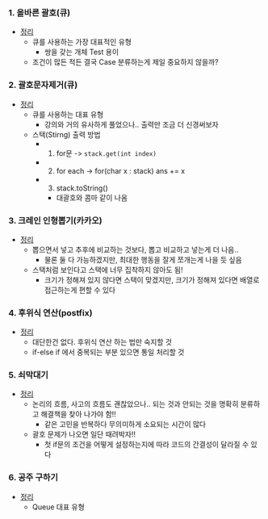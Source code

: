 ### 1. 올바른 괄호(큐)
- [정리](https://github.com/ssu18/TIL/blob/main/Problem%20Solving/Inflearn/Stack%26Queue/P1.md)
  - 큐를 사용하는 가장 대표적인 유형
    - 쌍을 갖는 개체 Test 용이
  - 조건이 많든 적든 결국 Case 분류하는게 제일 중요하지 않을까?

### 2. 괄호문자제거(큐)
- [정리](https://github.com/ssu18/TIL/blob/main/Problem%20Solving/Inflearn/Stack%26Queue/P2.md)
  - 큐를 사용하는 대표 유형
    - 강의와 거의 유사하게 풀었으나.. 출력만 조금 더 신경써보자
  - 스택(Stirng) 출력 방법
    - 1. for문 -> `stack.get(int index)` 
    - 2. for each -> for(char x : stack) ans += x
    - 3. stack.toString()
      - 대괄호와 콤마 같이 나옴

### 3. 크레인 인형뽑기(카카오)
- [정리](https://github.com/ssu18/TIL/blob/main/Problem%20Solving/Inflearn/Stack%26Queue/P3.md)
  - 뽑으면서 넣고 추후에 비교하는 것보다, 뽑고 비교하고 넣는게 더 나음..
    - 물론 둘 다 가능하겠지만, 최대한 행동을 잘게 쪼개는게 나을 듯 싶음
  - 스택처럼 보인다고 스택에 너무 집착하지 않아도 됨!
    - 크기가 정해져 있지 않다면 스택이 맞겠지만, 크기가 정해져 있다면 배열로 접근하는게 편할 수 있다

### 4. 후위식 연산(postfix)
- [정리](https://github.com/ssu18/TIL/blob/main/Problem%20Solving/Inflearn/Stack%26Queue/P4.md)
  - 대단한건 없다. 후위식 연산 하는 법만 숙지할 것
  - if-else if 에서 중복되는 부분 있으면 통일 처리할 것

### 5. 쇠막대기
- [정리](https://github.com/ssu18/TIL/blob/main/Problem%20Solving/Inflearn/Stack%26Queue/P5.md)
  - 논리의 흐름, 사고의 흐름도 괜찮았으나.. 되는 것과 안되는 것을 명확히 분류하고 해결책을 찾아 나가야 함!!
    - 같은 고민을 반복하다 무의미하게 소요되는 시간이 많다
  - 괄호 문제가 나오면 일단 때려박자!!
    - 첫 if문의 조건을 어떻게 설정하는지에 따라 코드의 간결성이 달라질 수 있다

### 6. 공주 구하기
- [정리](https://github.com/ssu18/TIL/blob/main/Problem%20Solving/Inflearn/Stack%26Queue/P6.md)
  - Queue 대표 유형